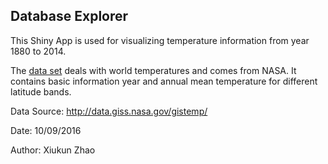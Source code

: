 Database Explorer
--------------------------

This Shiny App is used for visualizing temperature information from year 1880 to 2014.

The [data set](http://data.giss.nasa.gov/gistemp/) deals with world temperatures and comes from NASA. It contains basic information year and annual mean temperature for different latitude bands.

Data Source: <http://data.giss.nasa.gov/gistemp/>

Date: 10/09/2016

Author: Xiukun Zhao
